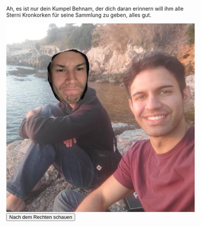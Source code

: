 Ah, es ist nur dein Kumpel Behnam, der dich daran erinnern will ihm alle Sterni Kronkorken für seine Sammlung zu geben, alles gut.

<img src="img/behnam.png">
<a href="/clemens/behnam.html">
<button>Nach dem Rechten schauen</button>
</a>
